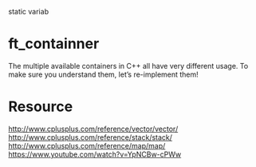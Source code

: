 static variab
# ft_containner
The multiple available containers in C++ all have very different usage. To make sure you understand them, let’s re-implement them!
# Resource

http://www.cplusplus.com/reference/vector/vector/
http://www.cplusplus.com/reference/stack/stack/
http://www.cplusplus.com/reference/map/map/
https://www.youtube.com/watch?v=YpNCBw-cPWw
